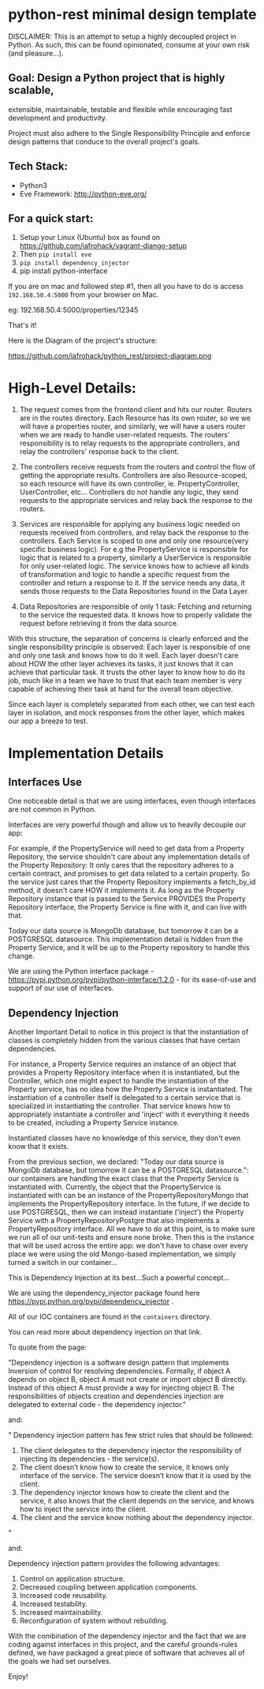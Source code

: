 
# python-rest minimal design template

DISCLAIMER: This is an attempt to setup a highly decoupled
project in Python. As such, this can be found opinionated,
consume at your own risk (and pleasure...).

## Goal: Design a Python project that is highly scalable,
extensible, maintainable, testable and flexible while
encouraging fast development and productivity.

Project must also adhere to the Single Responsibility
Principle and enforce design patterns that conduce to
the overall project's goals.

## Tech Stack:

- Python3
- Eve Framework: http://python-eve.org/

## For a quick start:

1. Setup your Linux (Ubuntu) box as found on https://github.com/iafrohack/vagrant-django-setup
2. Then `pip install eve`
3. `pip install dependency_injector`
4. pip install python-interface

If you are on mac and followed step #1,
then all you have to do is access `192.168.50.4:5000` from your
browser on Mac.

eg: 192.168.50.4:5000/properties/12345

That's it!

Here is the Diagram of the project's structure:

https://github.com/iafrohack/python_rest/project-diagram.png

# High-Level Details:

1. The request comes from the frontend client and hits our router.
Routers are in the routes directory. Each Resource has its own
router, so we we will have a properties router, and similarly, we
will have a users router when we are ready to handle user-related requests.
The routers' responsibility is to relay requests to the appropriate controllers,
and relay the controllers' response back to the client.

2. The controllers receive requests from the routers and control the flow
of getting the appropriate results. Controllers are also Resource-scoped, so each
resource will have its own controller, ie. PropertyController, UserController, etc...
Controllers do not handle any logic, they send requests to the appropriate services
and relay back the response to the routers.

3. Services are responsible for applying any business logic needed on requests
received from controllers, and relay back the response to the controllers.
Each Service is scoped to one and only one resource(very specific business logic).
For e.g the PropertyService is responsible for logic that is related to a property,
similarly a UserService is responsible for only user-related logic. The service knows
how to achieve all kinds of transformation and logic to handle a specific request
from the controller and return a response to it. If the service needs any data,
it sends those requests to the Data Repositories found in the Data Layer.

4. Data Repositories are responsible of only 1 task: Fetching and returning to the service
the requested data. It knows how to properly validate the request before retrieving it
from the data source.


With this structure, the separation of concerns is clearly enforced and the single responsibility
principle is observed: Each layer is responsible of one and only one task and knows how to do it
well. Each layer doesn't care about HOW the other layer achieves its tasks, it just knows
that it can achieve that particular task. It trusts the other layer to know how to do its job,
much like in a team we have to trust that each team member is very capable of achieving their
task at hand for the overall team objective.

Since each layer is completely separated from each other, we can test each layer in isolation,
and mock responses from the other layer, which makes our app a breeze to test.

# Implementation Details

## Interfaces Use

One noticeable detail is that we are using interfaces, even though interfaces are not
common in Python.

Interfaces are very powerful though and allow us to heavily decouple our app:

For example, if the PropertyService will need to get data from a Property Repository,
the service shouldn't care about any implementation details of the Property Repository:
It only cares that the repository adheres to a certain contract, and promises to get data
related to a certain property. So the service just cares that the Property Repository
implements a fetch_by_id method, it doesn't care HOW it implements it. As long as
the Property Repository instance that is passed to the Service PROVIDES the Property
Repository interface, the Property Service is fine with it, and can live with that.

Today our data source is MongoDb database, but tomorrow it can be a POSTGRESQL datasource.
This implementation detail is hidden from the Property Service, and it will be up to the
Property repository to handle this change.

We are using the Python interface package - https://pypi.python.org/pypi/python-interface/1.2.0 -
for its ease-of-use and support of our use of interfaces.

## Dependency Injection

Another Important Detail to notice in this project is that the instantiation of classes
is completely hidden from the various classes that have certain dependencies.

For instance, a Property Service requires an instance of an object that provides a Property
Repository interface when it is instantiated, but the Controller, which one might expect to handle the instantiation of the Property service, has no idea how the Property Service is instantiated.
The instantiation of a controller itself is delegated to a certain service that is specialized
in instantiating the controller. That service knows how to appropriately instantiate
a controller and 'inject' with it everything it needs to be created, including a
Property Service instance.

Instantiated classes have no knowledge of this service, they don't even know that it exists.

From the previous section, we declared:
"Today our data source is MongoDb database, but tomorrow it can be a POSTGRESQL datasource.":
our containers are handling the exact class that the Property Service is instantiated with.
Currently, the object that the PropertyService is instantiated with can be an instance of the PropertyRepositoryMongo that implements the PropertyRepository interface. In the future, if we
decide to use POSTGRESQL, then we can instead instantiate ('inject') the Property Service with
a PropertyRepositoryPostgre that also implements a PropertyRepository interface. All we have to do
at this point, is to make sure we run all of our unit-tests and ensure none broke. Then this is the
instance that will be used across the entire app: we don't have to chase over every place
we were using the old Mongo-based implementation, we simply turned a switch in our container...

This is Dependency Injection at its best...Such a powerful concept...

We are using the dependency_injector package found here https://pypi.python.org/pypi/dependency_injector .

All of our IOC containers are found in the `containers` directory.

You can read more about dependency injection on that link.

To quote from the page:

"Dependency injection is a software design pattern that implements Inversion of control for resolving dependencies. Formally, if object A depends on object B, object A must not create or import object B directly. Instead of this object A must provide a way for injecting object B. The responsibilities of objects creation and dependencies injection are delegated to external code - the dependency injector."

and:

"
Dependency injection pattern has few strict rules that should be followed:

1. The client delegates to the dependency injector the responsibility of injecting its dependencies - the service(s).
2. The client doesn’t know how to create the service, it knows only interface of the service. The service doesn’t know that it is used by the client.
3. The dependency injector knows how to create the client and the service, it also knows that the client depends on the service, and knows how to inject the service into the client.
4. The client and the service know nothing about the dependency injector.

"

and:

Dependency injection pattern provides the following advantages:

1. Control on application structure.
2. Decreased coupling between application components.
3. Increased code reusability.
4. Increased testability.
5. Increased maintainability.
6. Reconfiguration of system without rebuilding.

With the combination of the dependency injector and the fact that we are coding against
interfaces in this project, and the careful grounds-rules defined, we have packaged
a great piece of software that achieves all of the goals we had set ourselves.

Enjoy!
